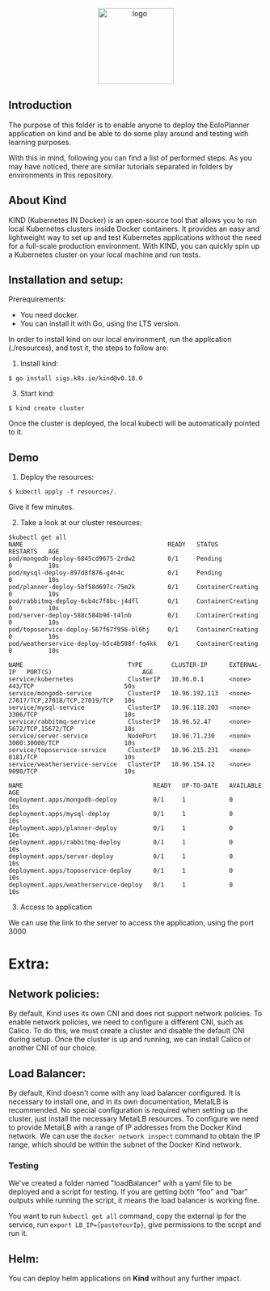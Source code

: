 <p align="center">
  <img src="https://d33wubrfki0l68.cloudfront.net/d0c94836ab5b896f29728f3c4798054539303799/9f948/logo/logo.png" alt="logo" height=150>
</p>

## Introduction
The purpose of this folder is to enable anyone to deploy the EoloPlanner application on kind and be able to do some play around and testing with learning purposes.

With this in mind, following you can find a list of performed steps. As you may have noticed, there are similar tutorials separated in folders by environments in this repository.

## About Kind
KIND (Kubernetes IN Docker) is an open-source tool that allows you to run local Kubernetes clusters inside Docker containers. It provides an easy and lightweight way to set up and test Kubernetes applications without the need for a full-scale production environment. With KIND, you can quickly spin up a Kubernetes cluster on your local machine and run tests.

## Installation and setup:
Prerequirements:
- You need docker.
- You can install it with Go, using the LTS version.

In order to install kind on our local environment, run the application (./resources), and test it, the steps to follow are:

1. Install kind:
   
```
$ go install sigs.k8s.io/kind@v0.18.0
```

3. Start kind:
   
```
$ kind create cluster
```

Once the cluster is deployed, the local kubectl will be automatically pointed to it.

## Demo

1. Deploy the resources:
```
$ kubectl apply -f resources/.
```
Give it few minutes.


2. Take a look at our cluster resources:
```
$kubectl get all
NAME                                        READY   STATUS              RESTARTS   AGE
pod/mongodb-deploy-6845cd9675-2rdw2         0/1     Pending             0          10s
pod/mysql-deploy-897d8f876-g4n4c            0/1     Pending             0          10s
pod/planner-deploy-5bf58d697c-75m2k         0/1     ContainerCreating   0          10s
pod/rabbitmq-deploy-6cb4c7f8bc-j4dfl        0/1     ContainerCreating   0          10s
pod/server-deploy-588c584b9d-t4lnb          0/1     ContainerCreating   0          10s
pod/toposervice-deploy-567f67f956-bl6hj     0/1     ContainerCreating   0          10s
pod/weatherservice-deploy-b5c4b588f-fq4kk   0/1     ContainerCreating   0          10s

NAME                             TYPE        CLUSTER-IP      EXTERNAL-IP   PORT(S)                         AGE
service/kubernetes               ClusterIP   10.96.0.1       <none>        443/TCP                         50s
service/mongodb-service          ClusterIP   10.96.192.113   <none>        27017/TCP,27018/TCP,27019/TCP   10s
service/mysql-service            ClusterIP   10.96.118.203   <none>        3306/TCP                        10s
service/rabbitmq-service         ClusterIP   10.96.52.47     <none>        5672/TCP,15672/TCP              10s
service/server-service           NodePort    10.96.71.230    <none>        3000:30000/TCP                  10s
service/toposervice-service      ClusterIP   10.96.215.231   <none>        8181/TCP                        10s
service/weatherservice-service   ClusterIP   10.96.154.12    <none>        9090/TCP                        10s

NAME                                    READY   UP-TO-DATE   AVAILABLE   AGE
deployment.apps/mongodb-deploy          0/1     1            0           10s
deployment.apps/mysql-deploy            0/1     1            0           10s
deployment.apps/planner-deploy          0/1     1            0           10s
deployment.apps/rabbitmq-deploy         0/1     1            0           10s
deployment.apps/server-deploy           0/1     1            0           10s
deployment.apps/toposervice-deploy      0/1     1            0           10s
deployment.apps/weatherservice-deploy   0/1     1            0           10s
```

3. Access to application

We can use the link to the server to access the application, using the port 3000

# Extra:

## Network policies:

By default, Kind uses its own CNI and does not support network policies. 
To enable network policies, we need to configure a different CNI, such as Calico. 
To do this, we must create a cluster and disable the default CNI during setup. 
Once the cluster is up and running, we can install Calico or another CNI of our choice.

## Load Balancer:

By default, Kind doesn't come with any load balancer configured. It is necessary to install one, and in its own documentation, MetalLB is recommended. 
No special configuration is required when setting up the cluster, just install the necessary MetalLB resources.
To configure we need to provide MetalLB with a range of IP addresses from the Docker Kind network. We can use the ```docker network inspect``` command to obtain the IP range, which should be within the subnet of the Docker Kind network.

### Testing
We've created a folder named "loadBalancer" with a yaml file to be deployed and a script for testing. If you are getting both "foo" and "bar" outputs while running the script, it means the load balancer is working fine.

You want to run ```kubectl get all``` command, copy the external ip for the service, run ```export LB_IP={pasteYourIp}```, give permissions to the script and run it.

## Helm:
You can deploy helm applications on **Kind** without any further impact.
